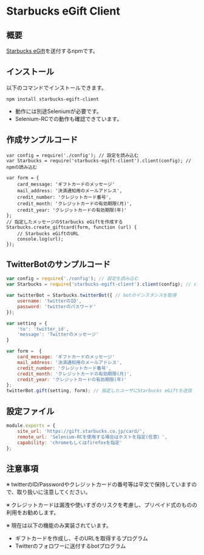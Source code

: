 # Starbucks eGift Client

## 概要

[Starbucks eGift](https://gift.starbucks.co.jp/card/)を送付するnpmです。

## インストール

以下のコマンドでインストールできます。

```
npm install starbucks-egift-client
```

* 動作には別途Seleniumが必要です。
* Selenium-RCでの動作も確認できています。

## 作成サンプルコード

```
var config = require('./config'); // 設定を読み込む
var Starbucks = require('starbucks-egift-client').client(config); // npmの読み込む

var form = {
    card_message: 'ギフトカードのメッセージ'
    mail_address: '決済通知用のメールアドレス',
    credit_number: 'クレジットカード番号',
    credit_month: 'クレジットカードの有効期限(月)',
    credit_year: 'クレジットカードの有効期限(年)'
};
// 指定したメッセージのStarbucks eGiftを作成する
Starbucks.create_giftcard(form, function (url) {
    // Starbucks eGiftのURL
    console.log(url);
});
```

## TwitterBotのサンプルコード

```tiwtter_sample.js
var config = require('./config'); // 設定を読み込む
var Starbucks = require('starbucks-egift-client').client(config); // clientを読み込む

var twitterBot = Starbucks.twitterBot({ // botのインスタンスを取得
    username: 'twitterのID',
    password: 'twitterのパスワード'
});

var setting = {
    'to': 'twitter_id',
    'message': 'Twitterのメッセージ'
}

var form =  {
    card_message: 'ギフトカードのメッセージ'
    mail_address: '決済通知用のメールアドレス',
    credit_number: 'クレジットカード番号',
    credit_month: 'クレジットカードの有効期限(月)',
    credit_year: 'クレジットカードの有効期限(年)'
};
twitterBot.gift(setting, form); // 指定したユーザにStarbucks eGiftを送信
```

## 設定ファイル

```config.js
module.exports = {
    site_url: 'https://gift.starbucks.co.jp/card/',
    remote_url: 'Selenium-RCを使用する場合はホストを指定(任意）',
    capability: 'chromeもしくはfirefoxを指定'
};
```

## 注意事項
※ twitterのID/Passwordやクレジットカードの番号等は平文で保持していますので、取り扱いに注意してください。

※ クレジットカードは漏洩や使いすぎのリスクを考慮し、プリペイド式のものの利用をお勧めします。

※ 現在は以下の機能のみ実装されています。
* ギフトカードを作成し、そのURLを取得するプログラム
* Twitterのフォロワーに送付するbotプログラム